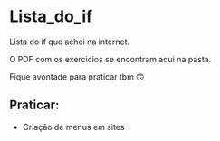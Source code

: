 # Lista_do_if

Lista do if que achei na internet.

O PDF com os exercicios se encontram aqui na pasta. 

Fique avontade para praticar tbm 🙃

## Praticar:

- Criação de menus em sites
